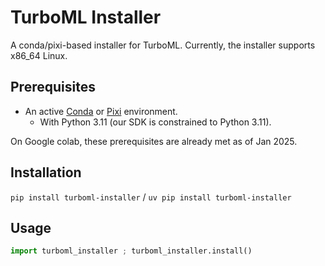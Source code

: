 # TurboML Installer

A conda/pixi-based installer for TurboML. Currently, the installer supports x86_64 Linux.

## Prerequisites

- An active [Conda](https://docs.conda.io/en/latest/miniconda.html) or [Pixi](https://pixi.sh/latest/) environment.
  - With Python 3.11 (our SDK is constrained to Python 3.11).

On Google colab, these prerequisites are already met as of Jan 2025.

## Installation

`pip install turboml-installer` / `uv pip install turboml-installer`

## Usage

```python
import turboml_installer ; turboml_installer.install()
```
